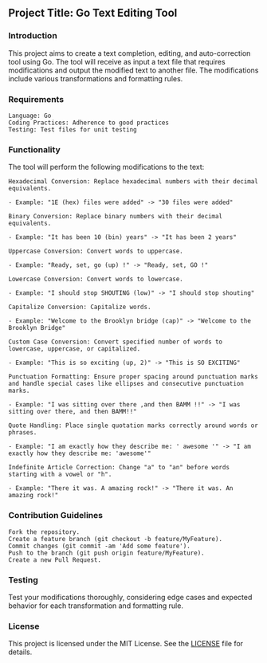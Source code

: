 ## Project Title: Go Text Editing Tool
### Introduction

This project aims to create a text completion, editing, and auto-correction tool using Go. The tool will receive as input a text file that requires modifications and output the modified text to another file. The modifications include various transformations and formatting rules.

### Requirements

    Language: Go
    Coding Practices: Adherence to good practices
    Testing: Test files for unit testing

### Functionality

The tool will perform the following modifications to the text:

    Hexadecimal Conversion: Replace hexadecimal numbers with their decimal equivalents.

    - Example: "1E (hex) files were added" -> "30 files were added"

    Binary Conversion: Replace binary numbers with their decimal equivalents.

    - Example: "It has been 10 (bin) years" -> "It has been 2 years"

    Uppercase Conversion: Convert words to uppercase.

    - Example: "Ready, set, go (up) !" -> "Ready, set, GO !"

    Lowercase Conversion: Convert words to lowercase.

    - Example: "I should stop SHOUTING (low)" -> "I should stop shouting"

    Capitalize Conversion: Capitalize words.

    - Example: "Welcome to the Brooklyn bridge (cap)" -> "Welcome to the Brooklyn Bridge"

    Custom Case Conversion: Convert specified number of words to lowercase, uppercase, or capitalized.

    - Example: "This is so exciting (up, 2)" -> "This is SO EXCITING"

    Punctuation Formatting: Ensure proper spacing around punctuation marks and handle special cases like ellipses and consecutive punctuation marks.

    - Example: "I was sitting over there ,and then BAMM !!" -> "I was sitting over there, and then BAMM!!"

    Quote Handling: Place single quotation marks correctly around words or phrases.

    - Example: "I am exactly how they describe me: ' awesome '" -> "I am exactly how they describe me: 'awesome'"

    Indefinite Article Correction: Change "a" to "an" before words starting with a vowel or "h".

    - Example: "There it was. A amazing rock!" -> "There it was. An amazing rock!"

### Contribution Guidelines

    Fork the repository.
    Create a feature branch (git checkout -b feature/MyFeature).
    Commit changes (git commit -am 'Add some feature').
    Push to the branch (git push origin feature/MyFeature).
    Create a new Pull Request.

### Testing

Test your modifications thoroughly, considering edge cases and expected behavior for each transformation and formatting rule.

### License

This project is licensed under the MIT License. See the [LICENSE](LICENSE) file for details.